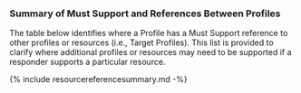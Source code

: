 ### Summary of Must Support and References Between Profiles
The table below identifies where a Profile has a Must Support reference to other profiles or resources (i.e., Target Profiles). This list is provided to clarify where additional profiles or resources may need to be supported if a responder supports a particular resource.

{% include resourcereferencesummary.md -%}